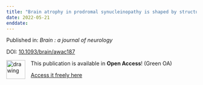 ```yaml
---
title: "Brain atrophy in prodromal synucleinopathy is shaped by structural connectivity and gene expression."
date: 2022-05-21
enddate:
---
```


Published in: *Brain : a journal of neurology*

DOI: [10.1093/brain/awac187](https://doi.org/10.1093/brain/awac187)

<img src="https://upload.wikimedia.org/wikipedia/commons/thumb/9/90/Open_Access_logo_PLoS_white_green.svg/576px-Open_Access_logo_PLoS_white_green.svg.png" alt="drawing" width="50" align="left"/> &nbsp;&nbsp;&nbsp;This publication is available in **Open Access**! (Green OA)

&nbsp;&nbsp;&nbsp;<a href="https://doi.org/10.1101/2021.12.27.21268442" download>Access it freely here</a>

